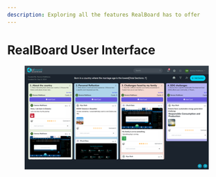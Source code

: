 ```yaml
---
description: Exploring all the features RealBoard has to offer
---
```


# RealBoard User Interface

<figure><img src="../.gitbook/assets/Screenshot 2024-09-05 102946.png" alt=""><figcaption></figcaption></figure>
